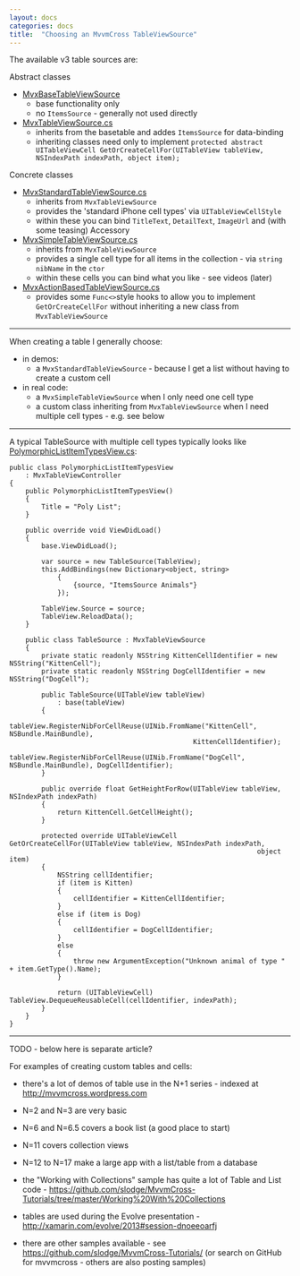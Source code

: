 ```yaml
---
layout: docs
categories: docs
title:  "Choosing an MvvmCross TableViewSource"
---
```


The available v3 table sources are:

Abstract classes

 - [MvxBaseTableViewSource][1] 
   - base functionality only 
   - no `ItemsSource` - generally not used directly
 - [MvxTableViewSource.cs][2] 
   - inherits from the basetable and addes `ItemsSource` for data-binding
   - inheriting classes need only to implement `protected abstract UITableViewCell GetOrCreateCellFor(UITableView tableView, NSIndexPath indexPath, object item);`

Concrete classes

 - [MvxStandardTableViewSource.cs][3]
   - inherits from `MvxTableViewSource`
   - provides the 'standard iPhone cell types' via `UITableViewCellStyle` 
   - within these you can bind `TitleText`, `DetailText`, `ImageUrl` and (with some teasing) Accessory
 - [MvxSimpleTableViewSource.cs][4]
   - inherits from `MvxTableViewSource`
   - provides a single cell type for all items in the collection - via `string nibName` in the `ctor`
   - within these cells you can bind what you like - see videos (later)
 - [MvxActionBasedTableViewSource.cs][5] 
   - provides some `Func<>`style hooks to allow you to implement `GetOrCreateCellFor` without inheriting a new class from `MvxTableViewSource`

---------

When creating a table I generally choose:

- in demos:
  - a `MvxStandardTableViewSource` - because I get a list without having to create a custom cell
- in real code:
  - a `MvxSimpleTableViewSource` when I only need one cell type
  - a custom class inheriting from `MvxTableViewSource` when I need multiple cell types - e.g. see below

-----

A typical TableSource with multiple cell types typically looks like [PolymorphicListItemTypesView.cs][6]:

    public class PolymorphicListItemTypesView
        : MvxTableViewController
    {
        public PolymorphicListItemTypesView()
        {
            Title = "Poly List";
        }

        public override void ViewDidLoad()
        {
            base.ViewDidLoad();

            var source = new TableSource(TableView);
            this.AddBindings(new Dictionary<object, string>
                {
                    {source, "ItemsSource Animals"}
                });

            TableView.Source = source;
            TableView.ReloadData();
        }

        public class TableSource : MvxTableViewSource
        {
            private static readonly NSString KittenCellIdentifier = new NSString("KittenCell");
            private static readonly NSString DogCellIdentifier = new NSString("DogCell");

            public TableSource(UITableView tableView)
                : base(tableView)
            {
                tableView.RegisterNibForCellReuse(UINib.FromName("KittenCell", NSBundle.MainBundle),
                                                  KittenCellIdentifier);
                tableView.RegisterNibForCellReuse(UINib.FromName("DogCell", NSBundle.MainBundle), DogCellIdentifier);
            }

            public override float GetHeightForRow(UITableView tableView, NSIndexPath indexPath)
            {
                return KittenCell.GetCellHeight();
            }

            protected override UITableViewCell GetOrCreateCellFor(UITableView tableView, NSIndexPath indexPath,
                                                                  object item)
            {
                NSString cellIdentifier;
                if (item is Kitten)
                {
                    cellIdentifier = KittenCellIdentifier;
                }
                else if (item is Dog)
                {
                    cellIdentifier = DogCellIdentifier;
                }
                else
                {
                    throw new ArgumentException("Unknown animal of type " + item.GetType().Name);
                }

                return (UITableViewCell) TableView.DequeueReusableCell(cellIdentifier, indexPath);
            }
        }
    }

------------

TODO - below here is separate article?

For examples of creating custom tables and cells:

- there's a lot of demos of table use in the N+1 series - indexed at http://mvvmcross.wordpress.com

 - N=2 and N=3 are very basic
 - N=6 and N=6.5 covers a book list (a good place to start)
 - N=11 covers collection views
 - N=12 to N=17 make a large app with a list/table from a database

- the "Working with Collections" sample has quite a lot of Table and List code - https://github.com/slodge/MvvmCross-Tutorials/tree/master/Working%20With%20Collections

- tables are used during the Evolve presentation - http://xamarin.com/evolve/2013#session-dnoeeoarfj

- there are other samples available - see https://github.com/slodge/MvvmCross-Tutorials/ (or search on GitHub for mvvmcross - others are also posting samples)


  [1]: https://github.com/slodge/MvvmCross/blob/v3/Cirrious/Cirrious.MvvmCross.Binding.Touch/Views/MvxBaseTableViewSource.cs
  [2]: https://github.com/slodge/MvvmCross/blob/v3/Cirrious/Cirrious.MvvmCross.Binding.Touch/Views/MvxTableViewSource.cs
  [3]: https://github.com/slodge/MvvmCross/blob/v3/Cirrious/Cirrious.MvvmCross.Binding.Touch/Views/MvxStandardTableViewSource.cs
  [4]: https://github.com/slodge/MvvmCross/blob/v3/Cirrious/Cirrious.MvvmCross.Binding.Touch/Views/MvxSimpleTableViewSource.cs
  [5]: https://github.com/slodge/MvvmCross/blob/v3/Cirrious/Cirrious.MvvmCross.Binding.Touch/Views/MvxActionBasedTableViewSource.cs
  [6]: https://github.com/slodge/MvvmCross-Tutorials/blob/master/Working%20With%20Collections/Collections.Touch/Views/Samples/PolymorphicListItemTypesView.cs
  
